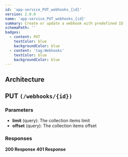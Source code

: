 ```yaml
---
id: 'app-service_PUT_webhooks_{id}'
version: 2.0.0
name: 'app-service_PUT_webhooks_{id}'
summary: Create or update a webhook with predefined ID
schemaPath: ''
badges:
  - content: PUT
    textColor: blue
    backgroundColor: blue
  - content: 'tag:Webhooks'
    textColor: blue
    backgroundColor: blue
---
```

## Architecture
<NodeGraph />



## PUT `(/webhooks/{id})`

### Parameters
- **limit** (query): The collection items limit
- **offset** (query): The collection items offset




### Responses
**200 Response**
<SchemaViewer file="response-200.json" maxHeight="500" id="response-200" />
      **401 Response**
<SchemaViewer file="response-401.json" maxHeight="500" id="response-401" />
